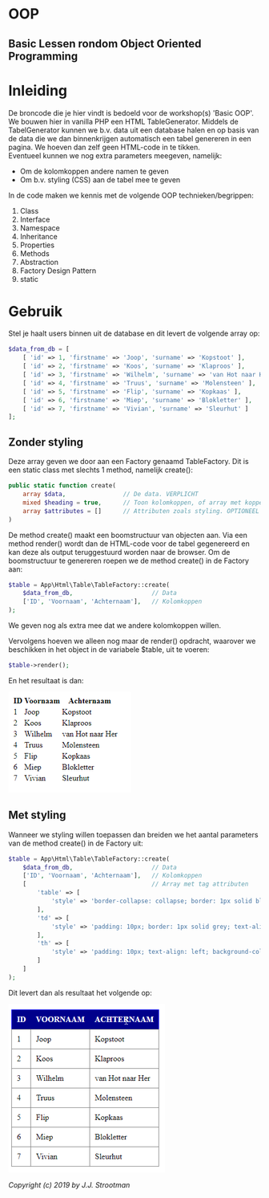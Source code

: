 # OOP
## Basic Lessen rondom Object Oriented Programming
  

# Inleiding
De broncode die je hier vindt is bedoeld voor de workshop(s) 'Basic OOP'.  
We bouwen hier in vanilla PHP een HTML TableGenerator. Middels de TabelGenerator kunnen we b.v. data uit een database halen en op basis van de data die we dan binnenkrijgen automatisch een tabel genereren in een pagina. We hoeven dan zelf geen HTML-code in te tikken.  
Eventueel kunnen we nog extra parameters meegeven, namelijk:
  
* Om de kolomkoppen andere namen te geven
* Om b.v. styling (CSS) aan de tabel mee te geven
  
In de code maken we kennis met de volgende OOP technieken/begrippen:  
  
1. Class
2. Interface
3. Namespace
4. Inheritance
5. Properties
6. Methods
7. Abstraction
8. Factory Design Pattern
9. static
  
# Gebruik
Stel je haalt users binnen uit de database en dit levert de volgende array op:  
  
```php
$data_from_db = [
	[ 'id' => 1, 'firstname' => 'Joop', 'surname' => 'Kopstoot' ],
	[ 'id' => 2, 'firstname' => 'Koos', 'surname' => 'Klaproos' ],
	[ 'id' => 3, 'firstname' => 'Wilhelm', 'surname' => 'van Hot naar Her' ],
	[ 'id' => 4, 'firstname' => 'Truus', 'surname' => 'Molensteen' ],
	[ 'id' => 5, 'firstname' => 'Flip', 'surname' => 'Kopkaas' ],
	[ 'id' => 6, 'firstname' => 'Miep', 'surname' => 'Blokletter' ],
	[ 'id' => 7, 'firstname' => 'Vivian', 'surname' => 'Sleurhut' ]
];
```  
  
## Zonder styling
Deze array geven we door aan een Factory genaamd TableFactory. Dit is een static class met slechts 1 method, namelijk create():
  
```php
public static function create(
    array $data,                // De data. VERPLICHT
    mixed $heading = true,      // Toon kolomkoppen, of array met koppen? OPTIONEEL
    array $attributes = []      // Attributen zoals styling. OPTIONEEL
)
```  
  
De method create() maakt een boomstructuur van objecten aan. Via een method render() wordt dan de HTML-code voor de tabel gegenereerd en kan deze als output teruggestuurd worden naar de browser.
Om de boomstructuur te genereren roepen we de method create() in de Factory aan:  
```php
$table = App\Html\Table\TableFactory::create(
	$data_from_db, 						// Data
	['ID', 'Voornaam', 'Achternaam'],	// Kolomkoppen
);
```  
  
We geven nog als extra mee dat we andere kolomkoppen willen.  
  
Vervolgens hoeven we alleen nog maar de render() opdracht, waarover we beschikken in het object in de variabele $table, uit te voeren:  
```php
$table->render();
```  
En het resultaat is dan:  
  
![Zonder styling](table_without_styling.png)
  
## Met styling
Wanneer we styling willen toepassen dan breiden we het aantal parameters van de method create() in de Factory uit:  
  
```php
$table = App\Html\Table\TableFactory::create(
	$data_from_db, 						// Data
	['ID', 'Voornaam', 'Achternaam'],	// Kolomkoppen
	[									// Array met tag attributen
		'table' => [
			'style' => 'border-collapse: collapse; border: 1px solid blue;'
		],
		'td' => [
			'style' => 'padding: 10px; border: 1px solid grey; text-align: left;'
		],
		'th' => [
			'style' => 'padding: 10px; text-align: left; background-color: darkblue; color: white; text-transform: uppercase;'
		]
	]
);
```
  
Dit levert dan als resultaat het volgende op:
  
![Met styling](table_with_styling.png)

*Copyright (c) 2019 by J.J. Strootman*